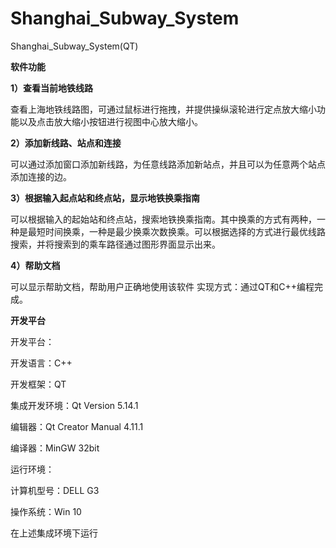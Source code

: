 # Shanghai_Subway_System

Shanghai_Subway_System(QT)

**软件功能**

**1）查看当前地铁线路**

查看上海地铁线路图，可通过鼠标进行拖拽，并提供操纵滚轮进行定点放大缩小功能以及点击放大缩小按钮进行视图中心放大缩小。

**2）添加新线路、站点和连接**

可以通过添加窗口添加新线路，为任意线路添加新站点，并且可以为任意两个站点添加连接的边。

**3）根据输入起点站和终点站，显示地铁换乘指南**

可以根据输入的起始站和终点站，搜索地铁换乘指南。其中换乘的方式有两种，一种是最短时间换乘，一种是最少换乘次数换乘。可以根据选择的方式进行最优线路搜索，并将搜索到的乘车路径通过图形界面显示出来。

**4）帮助文档**

可以显示帮助文档，帮助用户正确地使用该软件
实现方式：通过QT和C++编程完成。

**开发平台**

开发平台： 

开发语言：C++

开发框架：QT

集成开发环境：Qt Version 5.14.1

编辑器：Qt Creator Manual 4.11.1

编译器：MinGW 32bit

运行环境：

计算机型号：DELL G3

操作系统：Win 10

在上述集成环境下运行

